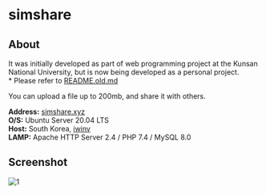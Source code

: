 # simshare

## About

It was initially developed as part of web programming project at the Kunsan National University, but is now being developed as a personal project.
<br>* Please refer to <a href = "https://github.com/antibiotics11/simshare/blob/main/README.old.md">README.old.md</a>

You can upload a file up to 200mb, and share it with others.

<b>Address:</b> <a href = "https://simshare.xyz">simshare.xyz</a> <br>
<b>O/S:</b> Ubuntu Server 20.04 LTS <br>
<b>Host:</b> South Korea, <a href = "https://iwinv.kr/">iwinv</a> <br>
<b>LAMP:</b> Apache HTTP Server 2.4 / PHP 7.4 / MySQL 8.0 

## Screenshot

![1](https://user-images.githubusercontent.com/75349747/126364513-fd76d311-796f-4257-b96c-e41e364ddbda.PNG)

